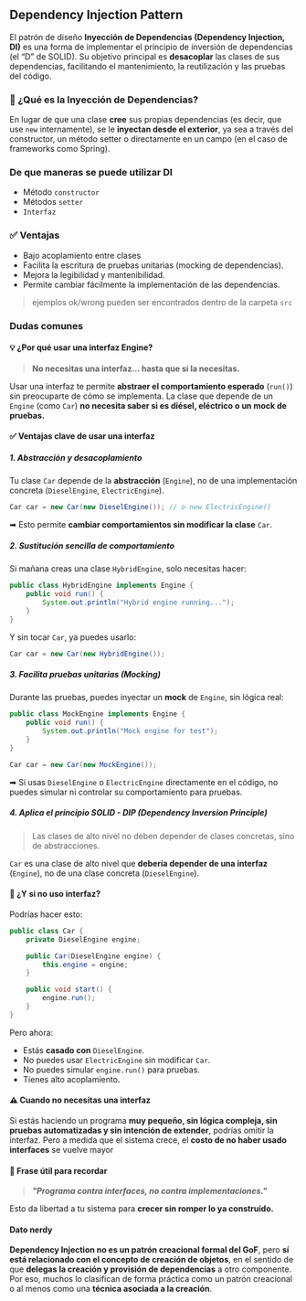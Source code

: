 ## Dependency Injection Pattern
El patrón de diseño **Inyección de Dependencias (Dependency Injection, DI)** es una forma de implementar el principio de 
inversión de dependencias (el “D” de SOLID). Su objetivo principal es **desacoplar** las clases de sus dependencias, 
facilitando el mantenimiento, la reutilización y las pruebas del código.

### 🧠 ¿Qué es la Inyección de Dependencias?
En lugar de que una clase **cree** sus propias dependencias (es decir, que use `new` internamente), 
se le **inyectan desde el exterior**, ya sea a través del constructor, un método setter o 
directamente en un campo (en el caso de frameworks como Spring).

### De que maneras se puede utilizar DI
- Método `constructor`
- Métodos `setter`
- `Interfaz`

### ✅ Ventajas
- Bajo acoplamiento entre clases
- Facilita la escritura de pruebas unitarias (mocking de dependencias).
- Mejora la legibilidad y mantenibilidad.
- Permite cambiar fácilmente la implementación de las dependencias.

> ejemplos ok/wrong pueden ser encontrados dentro de la carpeta `src`

### Dudas comunes

#### 💡 ¿Por qué usar una interfaz Engine?

> **No necesitas una interfaz… hasta que sí la necesitas.**

Usar una interfaz te permite **abstraer el comportamiento esperado** (`run()`) sin preocuparte de cómo se implementa. 
La clase que depende de un `Engine` (como `Car`) **no necesita saber si es diésel, eléctrico o un mock de pruebas.**

#### ✅ Ventajas clave de usar una interfaz

##### **1. Abstracción y desacoplamiento**
Tu clase `Car` depende de la **abstracción** (`Engine`), no de una implementación concreta (`DieselEngine`, `ElectricEngine`).

```java
Car car = new Car(new DieselEngine()); // o new ElectricEngine()
```
➡ Esto permite **cambiar comportamientos sin modificar la clase** `Car`.

##### **2. Sustitución sencilla de comportamiento**
Si mañana creas una clase `HybridEngine`, solo necesitas hacer:

```java
public class HybridEngine implements Engine {
    public void run() {
        System.out.println("Hybrid engine running...");
    }
}
```
Y sin tocar `Car`, ya puedes usarlo:
```java
Car car = new Car(new HybridEngine());
```

##### **3. Facilita pruebas unitarias (Mocking)**
Durante las pruebas, puedes inyectar un **mock** de `Engine`, sin lógica real:

```java
public class MockEngine implements Engine {
    public void run() {
        System.out.println("Mock engine for test");
    }
}

Car car = new Car(new MockEngine());
```
➡ Si usas `DieselEngine` o `ElectricEngine` directamente en el código, no puedes simular ni controlar 
su comportamiento para pruebas.

##### **4. Aplica el principio SOLID - DIP (Dependency Inversion Principle)**
> Las clases de alto nivel no deben depender de clases concretas, sino de abstracciones.

`Car` es una clase de alto nivel que **debería depender de una interfaz** (`Engine`), no de una clase concreta (`DieselEngine`).

#### **🤔 ¿Y si no uso interfaz?**
Podrías hacer esto:
```java
public class Car {
    private DieselEngine engine;

    public Car(DieselEngine engine) {
        this.engine = engine;
    }

    public void start() {
        engine.run();
    }
}
```
Pero ahora:
- Estás **casado con** `DieselEngine`.
- No puedes usar `ElectricEngine` sin modificar `Car`.
- No puedes simular `engine.run()` para pruebas.
- Tienes alto acoplamiento.

#### **⚠️ Cuando no necesitas una interfaz**
Si estás haciendo un programa **muy pequeño, sin lógica compleja, sin pruebas automatizadas y sin intención de extender**, 
podrías omitir la interfaz. Pero a medida que el sistema crece, el **costo de no haber usado interfaces** se vuelve mayor

#### **🧠 Frase útil para recordar**
> ***"Programa contra interfaces, no contra implementaciones."***
>
Esto da libertad a tu sistema para **crecer sin romper lo ya construido.**

#### Dato nerdy

**Dependency Injection no es un patrón creacional formal del GoF**, pero **sí está relacionado con el concepto de creación de objetos**, en el sentido de que **delegas la creación y provisión de dependencias** a otro componente. Por eso, muchos lo clasifican de forma práctica como un patrón creacional o al menos como una **técnica asociada a la creación**.